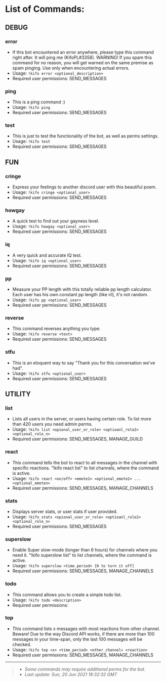 # List of Commands:

## DEBUG

### error

- If this bot encountered an error anywhere, please type this command right after. It will ping me (KifoPL#3358).
WARNING! If you spam this command for no reason, you will get warned on the same premise as spam pinging. Use only when encountering actual errors.
- Usage: `!kifo error <optional_description>`
- Required user permissions: SEND_MESSAGES

### ping

- This is a ping command :)
- Usage: `!kifo ping`
- Required user permissions: SEND_MESSAGES

### test

- This is just to test the functionality of the bot, as well as perms settings.
- Usage: `!kifo test`
- Required user permissions: SEND_MESSAGES

## FUN

### cringe

- Express your feelings to another discord user with this beautiful poem.
- Usage: `!kifo cringe <optional_user>`
- Required user permissions: SEND_MESSAGES

### howgay

- A quick test to find out your gayness level.
- Usage: `!kifo howgay <optional_user>`
- Required user permissions: SEND_MESSAGES

### iq

- A very quick and accurate IQ test.
- Usage: `!kifo iq <optional_user>`
- Required user permissions: SEND_MESSAGES

### pp

- Measure your PP length with this totally reliable pp length calculator. Each user has his own constant pp length (like irl), it's not random.
- Usage: `!kifo pp <optional_user>`
- Required user permissions: SEND_MESSAGES

### reverse

- This command reverses anything you type.
- Usage: `!kifo reverse <text>`
- Required user permissions: SEND_MESSAGES

### stfu

- This is an eloquent way to say "Thank you for this conversation we've had".
- Usage: `!kifo stfu <optional_user>`
- Required user permissions: SEND_MESSAGES

## UTILITY

### list

- Lists all users in the server, or users having certain role.
To list more than 420 users you need admin perms.
- Usage: `!kifo list <opional_user_or_role> <optioanl_role2> <optional_role_n>`
- Required user permissions: SEND_MESSAGES, MANAGE_GUILD

### react

- This command tells the bot to react to all messages in the channel with specific reactions.
"!kifo react list" to list channels, where the command is active.
- Usage: `!kifo react <on/off> <emote1> <optional_emote2> ... <optional_emoten>`
- Required user permissions: SEND_MESSAGES, MANAGE_CHANNELS

### stats

- Displays server stats, or user stats if user provided.
- Usage: `!kifo stats <opional_user_or_role> <optioanl_role2> <optional_role_n>`
- Required user permissions: SEND_MESSAGES

### superslow

- Enable Super slow-mode (longer than 6 hours) for channels where you need it.
"!kifo superslow list" to list channels, where the command is active.
- Usage: `!kifo superslow <time_period> [0 to turn it off]`
- Required user permissions: SEND_MESSAGES, MANAGE_CHANNELS

### todo

- This command allows you to create a simple todo list.
- Usage: `!kifo todo <description>`
- Required user permissions: 

### top

- This command lists x messages with most reactions from other channel.
Beware! Due to the way Discord API works, if there are more than 100 messages in your time-span, only the last 100 messages will be checked.
- Usage: `!kifo top <x> <time_period> <other_channel> <reaction>`
- Required user permissions: SEND_MESSAGES, MANAGE_CHANNELS

<hr/>

> - *Some commands may require additional perms for the bot.*
> - *Last update: Sun, 20 Jun 2021 18:32:32 GMT*